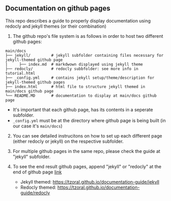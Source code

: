 ## Documentation on github pages

This repo describes a guide to properly display documentation using redocly and jekyll themes (or their combination)

1. The github repo's file system is as follows in order to host two different github pages:
```
main/docs
├── jekyll/         # jekyll subfolder containing files necessary for jekyll-themed github page
|     ├── index.md  # markdwown displayed using jekyll theme
├── redocly/        # redocly subbfolder: see more info in tutorial.html
├── _config.yml     # contains jekyll setup/theme/description for jekyll-themed github pages
├── index.html      # html file to structure jekyll themed in main/docs github page   
└── README.MD       # documentation to display at main/docs github page
```
- It's important that each github page, has its contents in a seperate subfolder. 
- `_config.yml` must be at the directory where github page is being built (in our case it's `main/docs`) 

2. You can see detailed instrucitons on how to set up each different page (either redocly or jekyll) on the respective subfolder.

3. For multiple github pages in the same repo, please check the guide at "jekyll" subfolder.

4. To see the end result github pages, append "jekyll" or "redocly" at the end of github page [link](tzoral.github.io/documentation-guide/) 
    - Jekyll themed:  https://tzoral.github.io/documentation-guide/jekyll
    - Redocly themed: https://tzoral.github.io/documentation-guide/redocly
